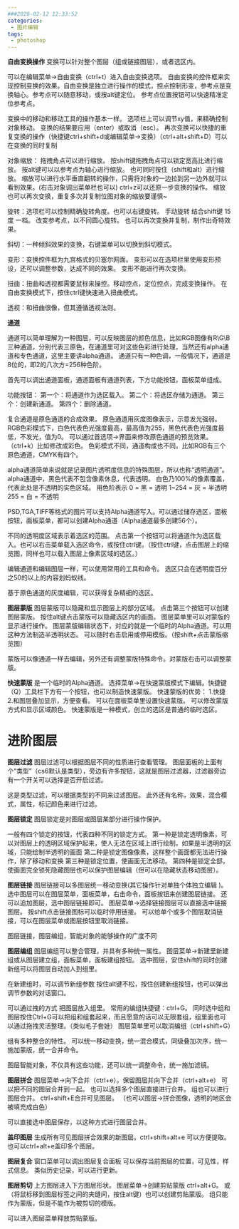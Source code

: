 ```yaml
---
###2020-02-12 12:33:52
categories:
 - 图片编辑
tags:
 - photoshop
---
```

**自由变换操作**
变换可以针对整个图层（组或链接图层），或者选区内。
<!--more-->
可以在编辑菜单->自由变换（ctrl+t）进入自由变换选项。
自由变换的控件框来实现控制变换的效果。自由变换是独立进行操作的模式，控点控制形变，参考点是变换轴心。参考点可以随意移动，或按alt键定位。
参考点位置按钮可以快速精准定位参考点。

变换中的移动和移动工具的操作基本一样。
选项栏上可以调节xy值，来精确控制对象移动。
变换的结果要应用（enter）或取消（esc）。
再次变换可以快捷的重复变换的操作（快捷键ctrl+shift+d或编辑菜单->变换）（ctrl+alt+shift+D）可以在变换的同时复制

对象缩放：
拖拽角点可以进行缩放。
按shift键拖拽角点可以锁定宽高比进行缩放。
按alt键可以以参考点为轴心进行缩放。
也可同时按住（shift和alt）进行缩放。
缩放可以进行水平垂直翻转的操作，只需将对象的一边拉到另一边外就可以看到效果。(右击对象调出菜单栏也可以)
ctrl+z可以还原一步变换的操作。
缩放也可以再次变换，重复多次并复制位图对象的缩放要谨慎~

旋转：选项栏可以控制精确旋转角度。也可以右键旋转。
手动旋转 结合shift键 15度 一档。
改变参考点，以不同圆心旋转。
也可以再次变换并复制，制作出奇特效果。

斜切：一种倾斜效果的变换，右键菜单可以切换到斜切模式。

变形：变换控件框为九宫格式的贝塞尔网面。
变形可以在选项栏里使用变形预设，还可以调整参数，达成不同的效果。
变形不能进行再次变换。

扭曲：扭曲和透视都需要鼠标来操控。移动控点，定位控点，完成变换操作。
在自由变换模式下，按住ctrl键快速进入扭曲模式。

透视：和扭曲很像，但其遵循透视法则。

**通道**

通道可以简单理解为一种图层，可以反映图层的颜色信息，比如RGB图像有R\G\B三种通道，分别代表三原色，在通道里可对这些色彩进行处理，当然还有alpha通道和专色通道，这里主要讲alpha通道。 
通道只有一种色调，一般情况下，通道是8位的，即2的八次方=256种色阶。

首先可以调出通道面板，通道面板有通道列表，下方功能按钮，面板菜单组成。

功能按钮：
第一个：将通道作为选区载入。
第二个：将选区存储为通道。
第三个：创建新通道。
第四个：删除通道。

复合通道是原色通道的合成效果。
原色通道用灰度图像表示，示意发光强弱。
RGB色彩模式下，白色代表色光强度最高，最高值为255，黑色代表色光强度最低，不发光，值为0。
可以通过首选项->界面来修改原色通道的预览效果。（ctrl+k）比如修改成彩色。
色彩模式不同，通道构成也不同。比如RGB有三个原色通道，CMYK有四个。

alpha通道简单来说就是记录图片透明度信息的特殊图层，所以也称“透明通道”。
alpha通道中，黑色代表不包含像素休息，代表透明。
白色乃100%的像素覆盖，代表此处是不透明的实色区域。
用色阶表示
0 = 黑 = 透明
1~254 = 灰 = 半透明
255 = 白 = 不透明

PSD,TGA,TIFF等格式的图片可以支持Alpha通道写入。可以通过储存选区，面板按钮，面板菜单，都可以创建Alpha通道（Alpha通道最多创建56个）。

不同的透明度区域表示着选区的范围。
点击第一个按钮可以将通道作为选区载入。也可以右击菜单载入选区命令，或按住ctrl键。（按住ctrl键，点击图层上的缩览图，同样也可以载入图层上像素区域的选区。）

编辑通道和编辑图层一样，可以使用常用的工具和命令。
选区只会在透明度百分之50的以上的内容划蚂蚁线。

基于原色通道的灰度编辑，可以获得复杂精细的选区。

**图层蒙版**
图层蒙版可以隐藏和显示图层上的部分区域。
点击第三个按钮可以创建图层蒙版。
按住alt键点击蒙版可以隐藏选区内的画面。
图层菜单里可以对蒙版的显示进行操作。
图层蒙版编辑状态下，对应的就是一个临时的Alpha通道。可以用这种方法制造半透明状态。
可以随时右击启用或停用模版。（按shift+点击蒙版缩览图）

蒙版可以像通道一样去编辑，另外还有调整蒙版特殊命令。对蒙版右击可以调整蒙版。

**快速蒙版** 是一个临时的Alpha通道。
选择菜单->在快速蒙版模式下编辑。快捷键（Q）工具栏下方有一个按钮，也可以制造快速蒙版。
快速蒙版的优势：
1.快捷
2.和图层叠加显示，方便查看。
可以在面板菜单里设置快速蒙版。
可以修改蒙版方式和显示区域颜色。
快速蒙版是一种模式，创立的选区是普通的临时选区。

# **进阶图层** #

**图层过滤**
图层过滤可以根据图层不同的性质进行查看管理。
图层面板的上面有个“类型”（cs6默认是类型），旁边有许多按钮，这就是图层过滤器，过滤器旁边有一个开关可以选择是否开启过滤。

这是类型过滤，可以根据类型的不同来过滤图层。
此外还有名称，效果，混合模式，属性，标记颜色来进行过滤。

**图层锁定**
图层锁定是对图层或图层某部分进行操作保护。

一般有四个锁定的按钮，代表四种不同的锁定方式。
第一种是锁定透明像素，可以对图层上的透明区域保护起来，使人无法在区域上进行绘制，如果是半透明的区域，只能绘制半透明的画面
第二种是锁定图像像素，这样整个画面都无法进行操作，除了移动和变换
第三种是锁定位置，使画面无法移动。
第四种是锁定全部，使画面完全锁死隐藏图层也可以保护图层编辑（但可以在隐藏状态移动图层）。

**图层链接**
图层链接可以多图层统一移动变换(其它操作针对单独个体独立编辑 )。
选中图层可以在图层菜单，面板菜单，右击命令，面板按钮来创建图层链接。
还可以追加图层，选中图层链接即可。
图层菜单->选择链接图层可以直接选中链接图层。
按shift点击链接图标可以临时停用链接。
可以给单个或多个图层取消链接，可以在图层菜单或图层按钮里取消链接。

图层链接，图层编组，智能对象的能够操作的广度不同

**图层编组**
图层编组可以整合管理，并具有多种统一属性。
图层菜单->新建里新建组或从图层建立组，面板菜单，面板建组按钮。
选中图层，安住shift的同时创建新组可以将图层自动加人到组里。

在新建组时，可以调节新组参数
按住alt键不松，按住创建新组按钮，也可以弹出调节参数的对话窗口。

可以通过拽的方式 把图层放入组里。
常用的编组快捷键：ctrl+G。
同时选中组和图层按住Ctrl+G可以把组和组套起来，而且愿意的话可以无限套组，组里面也可以通过拖拽灵活整理。（类似毛子套娃）
图层菜单里可以取消编组（ctrl+shift+G）

组有多种整合的特性。
可以统一移动变换，统一混合模式，同级叠加次序，统一施加蒙版，统一合并命令。

图层智能对象，不仅具有这些功能，还可以统一调整命令，统一施加滤镜。

**图层拼合**
图层菜单->向下合并（ctrl+e）。保留图层并向下合并（ctrl+alt+e）
可以把不同的图层合并到一起。
也可以选择多个图层直接进行合并。
组也可以进行图层合并。
ctrl+shift+E合并可见图层。
（也可以图层->拼合图像，透明的地区会被填充成白色）

可以直接选中图层保存，以这种方式进行图层合并。

**盖印图层**
生成所有可见图层拼合效果的新图层。ctrl+shift+alt+e
可以方便提取。
也可以ctrl+alt+e盖印多个图层。

**图层复合**
窗口菜单可以调出图层复合面板
可以保存当前图层的位置，可见性，样式信息。
类似历史记录，可以进行更新。

**图层剪切**
上方图层进入下方图层形状。
图层菜单->创建剪贴蒙版 ctrl+alt+G。
或（将鼠标移到图层标签之间的夹缝间，按住alt键）也可以创建剪贴蒙版。
组只能作为蒙版，但是不能作为被剪切的模版。

可以进入图层菜单释放剪贴蒙版。
